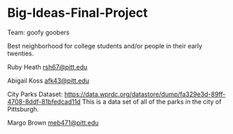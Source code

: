 # Big-Ideas-Final-Project

Team:  goofy goobers

Best neighborhood for college students and/or people in their early twenties.

Ruby Heath
rsh67@pitt.edu

Abigail Koss
afk43@pitt.edu

City Parks Dataset:
https://data.wprdc.org/datastore/dump/fa329e3d-89ff-4708-8ddf-81bfedcad11d
This is a data set of all of the parks in the city of Pittsburgh.


Margo Brown
meb471@pitt.edu
